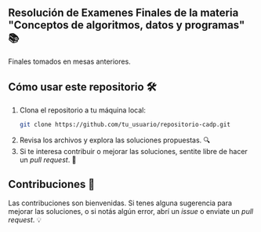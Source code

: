 ##  Resolución de Examenes Finales de la materia "Conceptos de algoritmos, datos y programas" ​📚​
Finales tomados en mesas anteriores.

## Cómo usar este repositorio 🛠️

1. Clona el repositorio a tu máquina local:
    ```bash
    git clone https://github.com/tu_usuario/repositorio-cadp.git
    ```
2. Revisa los archivos y explora las soluciones propuestas. 🔍
3. Si te interesa contribuir o mejorar las soluciones, sentite libre de hacer un *pull request*. 🤝

## Contribuciones 🙌

Las contribuciones son bienvenidas. Si tenes alguna sugerencia para mejorar las soluciones, o si notás algún error, abrí un *issue* o enviate un *pull request*. 💡
